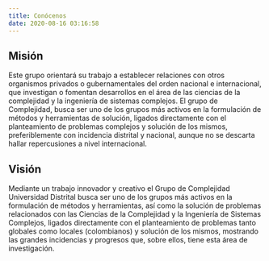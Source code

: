 ```yaml
---
title: Conócenos
date: 2020-08-16 03:16:58
---
```


## Misión

Este grupo orientará su trabajo a establecer relaciones con otros organismos privados o gubernamentales del orden nacional e internacional, que investigan o fomentan desarrollos en el área de las ciencias de la complejidad y la ingeniería de sistemas complejos. El grupo de Complejidad, busca ser uno de los grupos más activos en la formulación de métodos y herramientas de solución, ligados directamente con el planteamiento de problemas complejos y solución de los mismos, preferiblemente con incidencia distrital y nacional, aunque no se descarta hallar repercusiones a nivel internacional.


## Visión

Mediante un trabajo innovador y creativo el Grupo de Complejidad Universidad Distrital busca ser uno de los grupos más activos en la formulación de métodos y herramientas, así como la solución de problemas relacionados con las Ciencias de la Complejidad y la Ingeniería de Sistemas Complejos, ligados directamente con el planteamiento de problemas tanto globales como locales (colombianos) y solución de los mismos, mostrando las grandes incidencias y progresos que, sobre ellos, tiene esta área de investigación.

